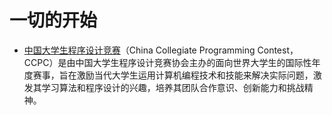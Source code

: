 # 一切的开始

- [中国大学生程序设计竞赛][CCPC]（China Collegiate Programming Contest， CCPC）是由中国大学生程序设计竞赛协会主办的面向世界大学生的国际性年度赛事，旨在激励当代大学生运用计算机编程技术和技能来解决实际问题，激发其学习算法和程序设计的兴趣，培养其团队合作意识、创新能力和挑战精神。

[CCPC]: https://baike.baidu.com/item/%E4%B8%AD%E5%9B%BD%E5%A4%A7%E5%AD%A6%E7%94%9F%E7%A8%8B%E5%BA%8F%E8%AE%BE%E8%AE%A1%E7%AB%9E%E8%B5%9B/18730412?fromtitle=CCPC&fromid=19964345
